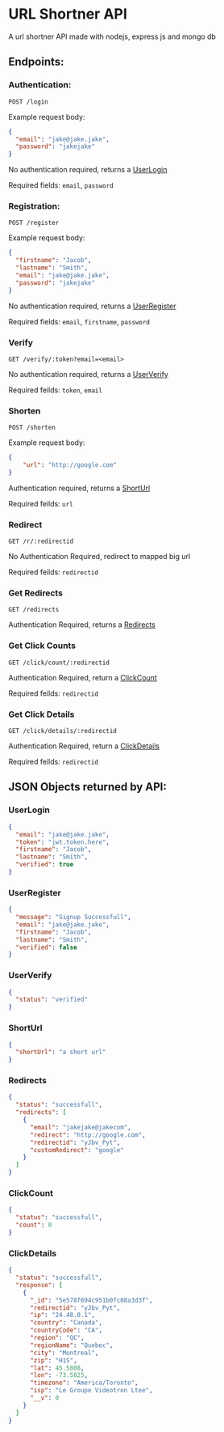 # URL Shortner API

A url shortner API made with nodejs, express js and mongo db


## Endpoints:

### Authentication:

`POST /login`

Example request body:
```JSON
{
  "email": "jake@jake.jake",
  "password": "jakejake"
}
```

No authentication required, returns a [UserLogin](#userlogin)

Required fields: `email`, `password`


### Registration:

`POST /register`

Example request body:
```JSON
{
  "firstname": "Jacob",
  "lastname": "Smith",
  "email": "jake@jake.jake",
  "password": "jakejake"
}
```

No authentication required, returns a [UserRegister](#userregister)

Required fields: `email`, `firstname`, `password`

### Verify

`GET /verify/:token?email=<email>`

No authentication required, returns a [UserVerify](#userverify)

Required feilds: `token`, `email`

### Shorten

`POST /shorten`

Example request body:
```JSON
{
    "url": "http://google.com"
}
```

Authentication required, returns a [ShortUrl](#shorturl)

Required feilds: `url`

### Redirect

`GET /r/:redirectid`

No Authentication Required, redirect to mapped big url

Required feilds: `redirectid`

### Get Redirects

`GET /redirects`

Authentication Required, returns a [Redirects](#redirects)

### Get Click Counts

`GET /click/count/:redirectid`

Authentication Required, return a [ClickCount](#clickcount)

Required feilds: `redirectid`

### Get Click Details

`GET /click/details/:redirectid`

Authentication Required, return a [ClickDetails](#clickdetails)

Required feilds: `redirectid`

## JSON Objects returned by API:

### UserLogin

```JSON
{
  "email": "jake@jake.jake",
  "token": "jwt.token.here",
  "firstname": "Jacob",
  "lastname": "Smith",
  "verified": true
}
```

### UserRegister

```JSON
{
  "message": "Signup Successfull",
  "email": "jake@jake.jake",
  "firstname": "Jacob",
  "lastname": "Smith",
  "verified": false
}
```

### UserVerify

```JSON
{
  "status": "verified"
}
```

### ShortUrl

```JSON
{
  "shortUrl": "a short url"
}
```

### Redirects

```JSON
{
  "status": "successfull",
  "redirects": [
    {
      "email": "jakejake@jakecom",
      "redirect": "http://google.com",
      "redirectid": "yJbv_Pyt",
      "customRedirect": "google"
    }
  ]
}
```

### ClickCount

```JSON
{
  "status": "successfull",
  "count": 0
}
```

### ClickDetails

```JSON
{
  "status": "successfull",
  "response": [
    {
      "_id": "5e578f694c951b0fc08a3d3f",
      "redirectid": "yJbv_Pyt",
      "ip": "24.48.0.1",
      "country": "Canada",
      "countryCode": "CA",
      "region": "QC",
      "regionName": "Quebec",
      "city": "Montreal",
      "zip": "H1S",
      "lat": 45.5808,
      "lon": -73.5825,
      "timezone": "America/Toronto",
      "isp": "Le Groupe Videotron Ltee",
      "__v": 0
    }
  ]
}
```
